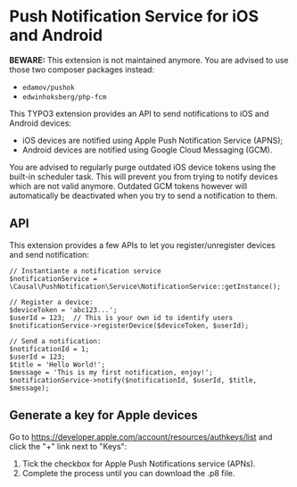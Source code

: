 Push Notification Service for iOS and Android
=============================================

**BEWARE:** This extension is not maintained anymore. You are advised to use
those two composer packages instead:

- `edamov/pushok`
- `edwinhoksberg/php-fcm`

This TYPO3 extension provides an API to send notifications to iOS and Android
devices:

- iOS devices are notified using Apple Push Notification Service (APNS);
- Android devices are notified using Google Cloud Messaging (GCM).

You are advised to regularly purge outdated iOS device tokens using the built-in
scheduler task. This will prevent you from trying to notify devices which are
not valid anymore. Outdated GCM tokens however will automatically be deactivated
when you try to send a notification to them.


## API

This extension provides a few APIs to let you register/unregister devices and
send notification:

```
// Instantiante a notification service
$notificationService = \Causal\PushNotification\Service\NotificationService::getInstance();

// Register a device:
$deviceToken = 'abc123...';
$userId = 123;  // This is your own id to identify users
$notificationService->registerDevice($deviceToken, $userId);

// Send a notification:
$notificationId = 1;
$userId = 123;
$title = 'Hello World!';
$message = 'This is my first notification, enjoy!';
$notificationService->notify($notificationId, $userId, $title, $message);
```

## Generate a key for Apple devices

Go to https://developer.apple.com/account/resources/authkeys/list and  click the
"+" link next to "Keys":

1. Tick the checkbox for Apple Push Notifications service (APNs).
2. Complete the process until you can download the .p8 file.

